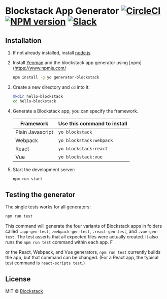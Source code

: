 # Blockstack App Generator [![CircleCI][circleci-image]][circleci-url] [![NPM version][npm-image]][npm-url] [![Slack][slack-image]][slack-url]

## Installation

1. If not already installed, install [node.js](https://nodejs.org/)
2. Install [Yeoman](http://yeoman.io) and the blockstack app generator using [npm](https://www.npmjs.com/

    ```bash
    npm install -g yo generator-blockstack
    ```

3. Create a new directory and `cd` into it:

    ```bash
    mkdir hello-blockstack
    cd hello-blockstack
    ```

4. Generate a Blockstack app, you can specify the framework.

    | Framework | Use this command to install |
    |------------------|-----------------------------|
    | Plain Javascript | `yo blockstack` |
    | Webpack | `yo blockstack:webpack` |
    | React | `yo blockstack:react` |
    | Vue | `yo blockstack:vue` |

5. Start the development server:

    ```bash
    npm run start
    ```

## Testing the generator

The single tests works for all generators:


```bash
npm run test
```

This command will generate the four variants of Blockstack apps in folders called `.app-gen-test`,
`.webpack-gen-test`, `.react-gen-test`, and `.vue-gen-test`. The test asserts that all expected files were
actually created. It also runs the `npm run test` command within each app. F

or the
React, Webpack, and Vue generators, `npm run test` currently builds the app, but that command can be
changed. (For a React app, the typical test command is `react-scripts test`.)

## License

MIT © [Blockstack](https://blockstack.com)


[npm-image]: https://img.shields.io/npm/v/generator-blockstack.svg
[npm-url]: https://www.npmjs.com/package/generator-blockstack
[circleci-image]: https://circleci.com/gh/blockstack/blockstack-app-generator.svg?style=shield&circle-token=:circle-token
[circleci-url]: https://circleci.com/gh/blockstack/blockstack-app-generator/tree/master
[slack-image]: https://img.shields.io/badge/join-slack-e32072.svg
[slack-url]: http://slack.blockstack.org/
